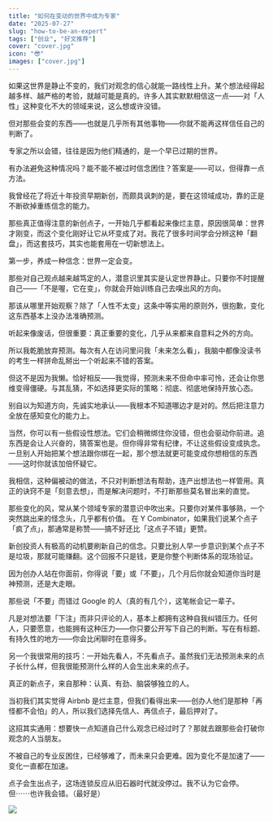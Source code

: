 ```yaml
---
title: "如何在变动的世界中成为专家"
date: "2025-07-27"
slug: "how-to-be-an-expert"
tags: ["创业", "好文推荐"]
cover: "cover.jpg"
icon: "😎"
images: ["cover.jpg"]
---
```

如果这世界是静止不变的，我们对观念的信心就能一路线性上升。某个想法经得起越多样、越严格的考验，就越可能是真的。许多人其实默默相信这一点——对「人性」这种变化不大的领域来说，这么想或许没错。



但对那些会变的东西——也就是几乎所有其他事物——你就不能再这样信任自己的判断了。



专家之所以会错，往往是因为他们精通的，是一个早已过期的世界。



有办法避免这种情况吗？能不能不被过时信念困住？答案是——可以，但得靠一点方法。



我曾经花了将近十年投资早期新创，而颇具讽刺的是，要在这领域成功，靠的正是不断砍掉重练信念的能力。



那些真正值得注意的新创点子，一开始几乎都看起来像烂主意，原因很简单：世界才刚变，而这个变化刚好让它从坏变成了对。我花了很多时间学会分辨这种「翻盘」，而这套技巧，其实也能套用在一切新想法上。



第一步，养成一种信念：世界一定会变。



那些对自己观点越来越笃定的人，潜意识里其实是认定世界静止。只要你不时提醒自己——「不是喔，它在变」，你就会开始训练自己去嗅出风的方向。



那该从哪里开始观察？除了「人性不太变」这条中等实用的原则外，很抱歉，变化这东西基本上没办法准确预测。



听起来像废话，但很重要：真正重要的变化，几乎从来都来自意料之外的方向。



所以我乾脆放弃预测。每次有人在访问里问我「未来怎么看」，我脑中都像没读书的考生一样拼命乱掰出一个听起来不错的答案。



但这不是因为我懒。恰好相反——我觉得，预测未来不但命中率可怜，还会让你思维变得僵硬。与其乱猜，不如选择更实际的策略：彻底、彻底地保持开放心态。



别自以为知道方向，先诚实地承认——我根本不知道哪边才是对的。然后把注意力全放在感知变化的能力上。



当然，你可以有一些假设性想法。它们会稍微绑住你没错，但也会驱动你前进。追东西是会让人兴奋的，猜答案也是。但你得非常有纪律，不让这些假设变成执念。
一旦别人开始把某个想法跟你绑在一起，那个想法就更可能变成你想相信的东西——这时你就该加倍怀疑它。



我相信，这种偏被动的做法，不只对判断想法有帮助，连产出想法也一样管用。真正的诀窍不是「刻意去想」，而是解决问题时，不打断那些莫名冒出来的直觉。



那些变化的风，常从某个领域专家的潜意识中吹出来。只要你对某件事够熟，一个突然跳出来的怪念头，几乎都有价值。
在 Y Combinator，如果我们说某个点子「疯了点」，那通常是称赞——搞不好还比「这点子不错」更赞。



新创投资人有极高的动机要刷新自己的信念。只要比别人早一步意识到某个点子不是垃圾，那就可能赚翻。这个回报不只是钱，更是你整个判断体系的现场验证。



因为创办人站在你面前，你得说「要」或「不要」，几个月后你就会知道你当时是神预测，还是大走眼。



那些说「不要」而错过 Google 的人（真的有几个），这笔帐会记一辈子。



凡是对想法要「下注」而非只评论的人，基本上都拥有这种自我纠错压力。任何人，只要愿意，也能拥有这种压力——你只要公开写下自己的判断。写在有标题、有持久性的地方——你会比闲聊时在意得多。



另一个我很常用的技巧：一开始先看人，不先看点子。虽然我们无法预测未来的点子长什么样，但我很能预测什么样的人会生出未来的点子。



真正的新点子，来自那种：认真、有劲、脑袋够独立的人。



当初我们其实觉得 Airbnb 是烂主意，但我们看得出来——创办人他们是那种「再怪都不会怕」的人，所以我们选择先信人、再信点子，最后押对了。



这招其实通用：想要快一点知道自己什么观念已经过时了？那就去跟那些会打破你观念的人当朋友。



不被自己的专业反困住，已经够难了，而未来只会更难。因为变化不是加速了——变化一直都在加速。



点子会生出点子，这场连锁反应从旧石器时代就没停过。我不认为它会停。
但⋯⋯也许我会错。（最好是）




![](https://prod-files-secure.s3.us-west-2.amazonaws.com/112d0858-5090-4d34-a606-b75eb8d65fd2/46476355-9cf3-4e99-9b7a-3531bc426380/1000202064.png?X-Amz-Algorithm=AWS4-HMAC-SHA256&X-Amz-Content-Sha256=UNSIGNED-PAYLOAD&X-Amz-Credential=ASIAZI2LB466Y2MZNOVL%2F20251019%2Fus-west-2%2Fs3%2Faws4_request&X-Amz-Date=20251019T054429Z&X-Amz-Expires=3600&X-Amz-Security-Token=IQoJb3JpZ2luX2VjECEaCXVzLXdlc3QtMiJHMEUCIQC26EoK1yKb%2BYw9E7%2BSCuhfC622n22LGT9475dM6EovpgIgNOFIUEFAlake1g2c81uw1JsWH7%2BSaEH5ODEoImVdln8qiAQIyv%2F%2F%2F%2F%2F%2F%2F%2F%2F%2FARAAGgw2Mzc0MjMxODM4MDUiDCV1dna1ysiNfQD9AyrcA43WtpH%2Fee1TR%2Fv3hjtVKSXYsnHRQ6oUuD%2FYl97oDHl3ZoZ0OqSsWSg1SQlGyKK7eEoaauDngbFSaKgWP7KYYEcH%2FMIHEz2HPGIO5zi7rYb3WG4yqiMLMNQcx1cDUucpQqSnrG%2BoSTVeQVszzi8HTH2VVF7iCWmT1pp55aOSx7NkeB0TVDOgLVKLwzjiiP1O90scMo0212FFQtYNe2FkUpr5frUYqv6eFkSfUYnYHbnD89DFs76Zk9OxQ11oTBxoOdMLZh37kHXKZzy7yED8MZyTm04IMEiRRkrzJXJ1WLweTn%2F%2FEXTEo2s22ENuGsiiLViTL8H5Cyl7ed78VYkR2TAuLUfHRCpWTluj6JoaT3jM8GYNDAdzgycSFhvbxU4mIH5LWQPnnsudPgl7FZcsSOhiLlkDcKJFas3e3ccadI0Vf4YTcoy%2F2oUdE88oXUGBB1171c8qAEPlldN1wHLZ5jnI6I3kG5fF%2F%2BXgfB1BZ1wPLPI0x1qB7Clu5G2TJ8aVPNmHMHnLRQiRmRfuweLC4gJdsNVUdgHVXn8izsG7FQKd8yrmVCJErDPx9TL8z4SVtehVPooYeFfTNQOfO7dT9LtAeNuRFsmbT5BA0FsfgHl7UF7t%2BmqFYfJka2ywMIXl0McGOqUBSsLbfHUf5h9JNznC2n9TSwpGEjqAhvHnc8jmIH3OM7wi7YxJEfbn6dy%2FDGA1R9twlpQ3YYGp2G%2FHv%2FyMt7vOG66J51fSakOJb4nSfhxNI96Vcqg4qWwUh9Kkxkn3rbFno1WHxtg6VjDEhlfJSL5bo4%2BwAvRGvEe5FUVMzNw9qoz5lgUkVezYfM7izdOG%2Bs2retXq3QWNGxe33vSEc4tACLy%2FPQws&X-Amz-Signature=8e4b4ff821146c03d16d553d0a7992aabbd4e55b07d716c3e562f876b3819313&X-Amz-SignedHeaders=host&x-amz-checksum-mode=ENABLED&x-id=GetObject)

